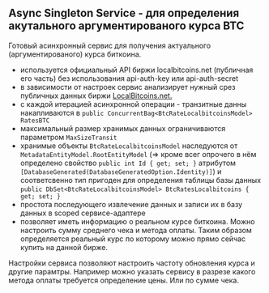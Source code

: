 ## Async Singleton Service - для определения акутального аргументированого курса BTC

Готовый асинхронный сервис для получения актуального (аргументированого) курса биткоина.

- используется официальный API биржи localbitcoins.net (публичная его часть) без использования api-auth-key или api-auth-secret
- в зависимости от настроек сервис анализирует нужный срез публичных данных биржи [LocalBitcoins.net.](http://localbitcoins.net)
- с каждой итерацией асинхронной операции - транзитные данны накапливаются в `public ConcurrentBag<BtcRateLocalbitcoinsModel> RatesBTC`
- максимальный размер хранимых данных ограничиваются параметром `MaxSizeTransit`
- хранимые объекты `BtcRateLocalbitcoinsModel` наследуются от `MetadataEntityModel.RootEntityModel` (=> кроме всег опрочего в нём определено свойство `public int Id { get; set; }` атрибутом `[DatabaseGenerated(DatabaseGeneratedOption.Identity)]`) и соответсвенно тип пригоден для определения таблицы базы данных `public DbSet<BtcRateLocalbitcoinsModel> BtcRatesLocalbitcoins { get; set; }`
- простота последующего извлечение данных и записи их в базу данных в scoped сервисе-адаптере
- позволяет иметь информацию о реальном курсе биткоина. Можно настроить сумму среднего чека и метода оплаты. Таким образом определяется реальный курс по которому можно прямо сейчас купить на данной бирже.

Настройки сервиса позволяют настроить частоту обновления курса и другие парамтры. Например можно указать сервису в разрезе какого метода оплаты требуется определение цены. Или по сумме чека.